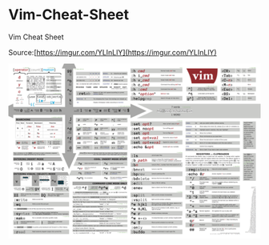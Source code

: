 # Vim-Cheat-Sheet
Vim Cheat Sheet

Source:[https://imgur.com/YLInLlY](https://imgur.com/YLInLlY)

![Vim Cheat Sheet](Vim%20Cheat%20Sheet.png)
